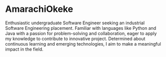 # AmarachiOkeke
Enthusiastic undergraduate Software Engineer seeking an industrial Software Engineering placement. Familiar with languages like Python and Java with a passion for problem-solving and collaboration, eager to apply my knowledge to contribute to innovative project. Determined about continuous learning and emerging technologies, I aim to make a meaningful impact in the field.
